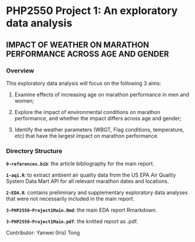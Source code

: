 # PHP2550 Project 1: An exploratory data analysis

## IMPACT OF WEATHER ON MARATHON PERFORMANCE ACROSS AGE AND GENDER

### Overview

This exploratory data analysis will focus on the following 3 aims:

1.  Examine effects of increasing age on marathon performance in men and women;

2.  Explore the impact of environmental conditions on marathon performance, and whether the impact differs across age and gender;

3.  Identify the weather parameters (WBGT, Flag conditions, temperature, etc) that have the largest impact on marathon performance.

### Directory Structure

**`0-references.bib`**: the article bibliography for the main report.

**`1-aqi.R`**: to extract ambient air quality data from the US EPA Air Quality System Data Mart API for all relevant marathon dates and locations.

**`2-EDA.R`**: contains preliminary and supplementary exploratory data analyses that were not necessarily included in the main report.

**`3-PHP2550-Project1Main.Rmd`**: the main EDA report Rmarkdown.

**`3-PHP2550-Project1Main.pdf`**: the knitted report as .pdf.

Contributor: Yanwei (Iris) Tong
